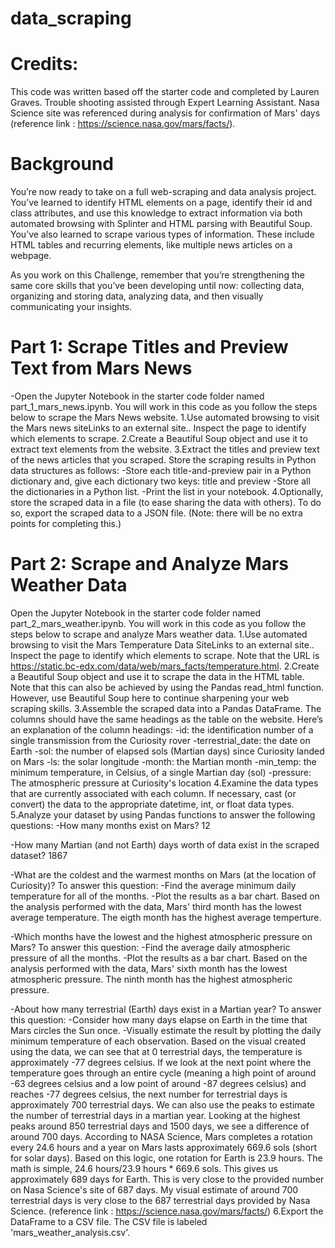 # data_scraping

# Credits:
This code was written based off the starter code and completed by Lauren Graves. Trouble shooting assisted through Expert Learning Assistant.
Nasa Science site was referenced during analysis for confirmation of Mars' days (reference link : https://science.nasa.gov/mars/facts/).

# Background
You’re now ready to take on a full web-scraping and data analysis project. You’ve learned to identify HTML elements on a page, identify their id and class attributes, and use this knowledge to extract information via both automated browsing with Splinter and HTML parsing with Beautiful Soup. You’ve also learned to scrape various types of information. These include HTML tables and recurring elements, like multiple news articles on a webpage.

As you work on this Challenge, remember that you’re strengthening the same core skills that you’ve been developing until now: collecting data, organizing and storing data, analyzing data, and then visually communicating your insights.

# Part 1: Scrape Titles and Preview Text from Mars News
-Open the Jupyter Notebook in the starter code folder named part_1_mars_news.ipynb. You will work in this code as you follow the steps below to scrape the Mars News website.
1.Use automated browsing to visit the Mars news siteLinks to an external site.. Inspect the page to identify which elements to scrape.
2.Create a Beautiful Soup object and use it to extract text elements from the website.
3.Extract the titles and preview text of the news articles that you scraped. Store the scraping results in Python data structures as follows:
-Store each title-and-preview pair in a Python dictionary and, give each dictionary two keys: title and preview
-Store all the dictionaries in a Python list.
-Print the list in your notebook.
4.Optionally, store the scraped data in a file (to ease sharing the data with others). To do so, export the scraped data to a JSON file. (Note: there will be no extra points for completing this.)

# Part 2: Scrape and Analyze Mars Weather Data
Open the Jupyter Notebook in the starter code folder named part_2_mars_weather.ipynb. You will work in this code as you follow the steps below to scrape and analyze Mars weather data.
1.Use automated browsing to visit the Mars Temperature Data SiteLinks to an external site.. Inspect the page to identify which elements to scrape. Note that the URL is https://static.bc-edx.com/data/web/mars_facts/temperature.html.
2.Create a Beautiful Soup object and use it to scrape the data in the HTML table. Note that this can also be achieved by using the Pandas read_html function. However, use Beautiful Soup here to continue sharpening your web scraping skills.
3.Assemble the scraped data into a Pandas DataFrame. The columns should have the same headings as the table on the website. Here’s an explanation of the column headings:
-id: the identification number of a single transmission from the Curiosity rover
-terrestrial_date: the date on Earth
-sol: the number of elapsed sols (Martian days) since Curiosity landed on Mars
-ls: the solar longitude
-month: the Martian month
-min_temp: the minimum temperature, in Celsius, of a single Martian day (sol)
-pressure: The atmospheric pressure at Curiosity's location
4.Examine the data types that are currently associated with each column. If necessary, cast (or convert) the data to the appropriate datetime, int, or float data types.
5.Analyze your dataset by using Pandas functions to answer the following questions:
-How many months exist on Mars? 12

-How many Martian (and not Earth) days worth of data exist in the scraped dataset? 1867

-What are the coldest and the warmest months on Mars (at the location of Curiosity)? To answer this question:
    -Find the average minimum daily temperature for all of the months.
    -Plot the results as a bar chart.
    Based on the analysis performed with the data, Mars' third month has the lowest average temperature. The eigth month has the highest average temperture.
    
-Which months have the lowest and the highest atmospheric pressure on Mars? To answer this question:
    -Find the average daily atmospheric pressure of all the months.
    -Plot the results as a bar chart.
    Based on the analysis performed with the data, Mars' sixth month has the lowest atmospheric pressure. The ninth month has the highest atmospheric pressure. 
    
-About how many terrestrial (Earth) days exist in a Martian year? To answer this question:
    -Consider how many days elapse on Earth in the time that Mars circles the Sun once.
    -Visually estimate the result by plotting the daily minimum temperature of each observation.
    Based on the visual created using the data, we can see that at 0 terrestrial days, the temperature is approximately -77 degrees celsius. If we look at the next point where the temperature goes through an entire cycle (meaning a high point of around -63 degrees celsius and a low point of around -87 degrees celsius) and reaches -77 degrees celsius, the next number for terrestrial days is approximately 700 terrestrial days.
    We can also use the peaks to estimate the number of terrestrial days in a martian year. Looking at the highest peaks around 850 terrestrial days and 1500 days, we see a difference of around 700 days. 
    According to NASA Science, Mars completes a rotation every 24.6 hours and a year on Mars lasts approximately 669.6 sols (short for solar days). 
    Based on this logic, one rotation for Earth is 23.9 hours. The math is simple, 24.6 hours/23.9 hours * 669.6 sols. This gives us approximately 689 days for Earth. This is very close to the provided number on Nasa Science's site of 687 days. 
    My visual estimate of around 700 terrestrial days is very close to the 687 terrestrial days provided by Nasa Science. (reference link : https://science.nasa.gov/mars/facts/)
6.Export the DataFrame to a CSV file.
The CSV file is labeled 'mars_weather_analysis.csv'.
